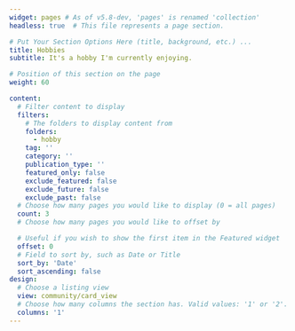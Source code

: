 ```yaml
---
widget: pages # As of v5.8-dev, 'pages' is renamed 'collection'
headless: true  # This file represents a page section.

# Put Your Section Options Here (title, background, etc.) ...
title: Hobbies
subtitle: It's a hobby I'm currently enjoying.

# Position of this section on the page
weight: 60

content:
  # Filter content to display
  filters:
    # The folders to display content from
    folders:
      - hobby
    tag: ''
    category: ''
    publication_type: ''
    featured_only: false
    exclude_featured: false
    exclude_future: false
    exclude_past: false
  # Choose how many pages you would like to display (0 = all pages)
  count: 3
  # Choose how many pages you would like to offset by

  # Useful if you wish to show the first item in the Featured widget
  offset: 0
  # Field to sort by, such as Date or Title
  sort_by: 'Date'
  sort_ascending: false
design:
  # Choose a listing view
  view: community/card_view
  # Choose how many columns the section has. Valid values: '1' or '2'.
  columns: '1'
---
```


